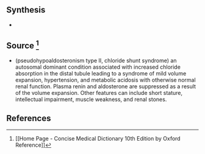 ## Synthesis
- 
## Source [^1]
- (pseudohypoaldosteronism type II, chloride shunt syndrome) an autosomal dominant condition associated with increased chloride absorption in the distal tubule leading to a syndrome of mild volume expansion, hypertension, and metabolic acidosis with otherwise normal renal function. Plasma renin and aldosterone are suppressed as a result of the volume expansion. Other features can include short stature, intellectual impairment, muscle weakness, and renal stones.
## References

[^1]: [[Home Page - Concise Medical Dictionary 10th Edition by Oxford Reference]]